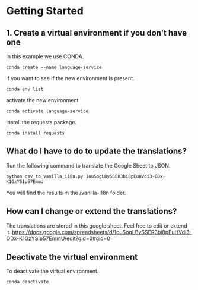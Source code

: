 # Getting Started

## 1. Create a virtual environment if you don't have one

In this example we use CONDA.

```
conda create --name language-service
```

if you want to see if the new environment is present.

```
conda env list
```

activate the new environment.

```
conda activate language-service
```

install the requests package.

```
conda install requests
```

## What do I have to do to update the translations?

Run the following command to translate the Google Sheet to JSON.

```
python csv_to_vanilla_i18n.py 1ouSogLBySSER3bi8pEuHVdi3-ODx-K1GzYSIp57EmmU
```

You will find the results in the /vanilla-i18n folder.

## How can I change or extend the translations?

The translations are stored in this google sheet. Feel free to edit or extend it.
https://docs.google.com/spreadsheets/d/1ouSogLBySSER3bi8pEuHVdi3-ODx-K1GzYSIp57EmmU/edit?gid=0#gid=0

## Deactivate the virtual environment

To deactivate the virtual environment.

```
conda deactivate
```
